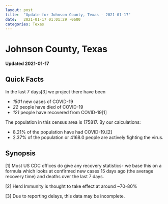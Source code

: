 ```yaml
---
layout: post
title:  "Update for Johnson County, Texas - 2021-01-17"
date:   2021-01-17 01:01:29 -0600
categories: Texas
---
```


# Johnson County, Texas
#### Updated 2021-01-17

## Quick Facts

In the last 7 days[3] we project there have been
- *1501* new cases of COVID-19
- *22* people have died of COVID-19
- *121* people have recovered from COVID-19[1]

The population in this census area is 175817. By our calculations:
- 8.21% of the population have had COVID-19.[2]
- 2.37% of the population or 4168.0 people are actively fighting the virus.

## Synopsis




[1] Most US CDC offices do give any recovery statistics- we base this on a formula which looks at confirmed new cases
15 days ago (the average recovery time) and deaths over the last 7 days.

[2] Herd Immunity is thought to take effect at around ~70-80%

[3] Due to reporting delays, this data may be incomplete.
 
    